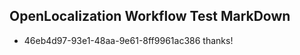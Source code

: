 ## OpenLocalization Workflow Test MarkDown
* 46eb4d97-93e1-48aa-9e61-8ff9961ac386 
thanks!<!--HONumber=Mar16_HO4-->
